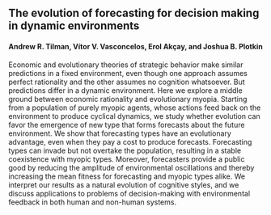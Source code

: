 ## The evolution of forecasting for decision making in dynamic environments
#### Andrew R. Tilman, Vítor V. Vasconcelos, Erol Akçay, and Joshua B. Plotkin

Economic and evolutionary theories of strategic behavior make similar predictions in a fixed environment, even though one approach assumes perfect rationality and the other assumes no cognition whatsoever. But predictions differ in a dynamic environment. Here we explore a middle ground between economic rationality and evolutionary myopia. Starting from a population of purely myopic agents, whose actions feed back on the environment to produce cyclical dynamics, we study whether evolution can favor the emergence of new type that forms forecasts about the future environment. We show that forecasting types have an evolutionary advantage, even when they pay a cost to produce forecasts. Forecasting types can invade but not overtake the population, resulting in a stable coexistence with myopic types. Moreover, forecasters provide a public good by reducing the amplitude of environmental oscillations and thereby increasing the mean fitness for forecasting and myopic types alike. We interpret our results as a natural evolution of cognitive styles, and we discuss applications to problems of decision-making with environmental feedback in both human and non-human systems. 
